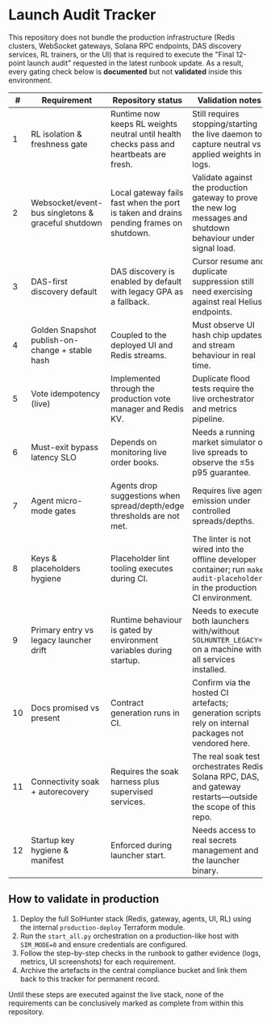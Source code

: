 # Launch Audit Tracker

This repository does not bundle the production infrastructure (Redis clusters, WebSocket gateways, Solana RPC endpoints, DAS discovery services, RL trainers, or the UI) that is required to execute the "Final 12-point launch audit" requested in the latest runbook update. As a result, every gating check below is **documented** but not **validated** inside this environment.

| # | Requirement | Repository status | Validation notes |
|---|-------------|-------------------|------------------|
| 1 | RL isolation & freshness gate | Runtime now keeps RL weights neutral until health checks pass and heartbeats are fresh. | Still requires stopping/starting the live daemon to capture neutral vs applied weights in logs. |
| 2 | Websocket/event-bus singletons & graceful shutdown | Local gateway fails fast when the port is taken and drains pending frames on shutdown. | Validate against the production gateway to prove the new log messages and shutdown behaviour under signal load. |
| 3 | DAS-first discovery default | DAS discovery is enabled by default with legacy GPA as a fallback. | Cursor resume and duplicate suppression still need exercising against real Helius endpoints. |
| 4 | Golden Snapshot publish-on-change + stable hash | Coupled to the deployed UI and Redis streams. | Must observe UI hash chip updates and stream behaviour in real time. |
| 5 | Vote idempotency (live) | Implemented through the production vote manager and Redis KV. | Duplicate flood tests require the live orchestrator and metrics pipeline. |
| 6 | Must-exit bypass latency SLO | Depends on monitoring live order books. | Needs a running market simulator or live spreads to observe the ≤5s p95 guarantee. |
| 7 | Agent micro-mode gates | Agents drop suggestions when spread/depth/edge thresholds are not met. | Requires live agent emission under controlled spreads/depths. |
| 8 | Keys & placeholders hygiene | Placeholder lint tooling executes during CI. | The linter is not wired into the offline developer container; run `make audit-placeholders` in the production CI environment. |
| 9 | Primary entry vs legacy launcher drift | Runtime behaviour is gated by environment variables during startup. | Needs to execute both launchers with/without `SOLHUNTER_LEGACY=1` on a machine with all services installed. |
| 10 | Docs promised vs present | Contract generation runs in CI. | Confirm via the hosted CI artefacts; generation scripts rely on internal packages not vendored here. |
| 11 | Connectivity soak + autorecovery | Requires the soak harness plus supervised services. | The real soak test orchestrates Redis, Solana RPC, DAS, and gateway restarts—outside the scope of this repo. |
| 12 | Startup key hygiene & manifest | Enforced during launcher start. | Needs access to real secrets management and the launcher binary. |

## How to validate in production

1. Deploy the full SolHunter stack (Redis, gateway, agents, UI, RL) using the internal `production-deploy` Terraform module.
2. Run the `start_all.py` orchestration on a production-like host with `SIM_MODE=0` and ensure credentials are configured.
3. Follow the step-by-step checks in the runbook to gather evidence (logs, metrics, UI screenshots) for each requirement.
4. Archive the artefacts in the central compliance bucket and link them back to this tracker for permanent record.

Until these steps are executed against the live stack, none of the requirements can be conclusively marked as complete from within this repository.
